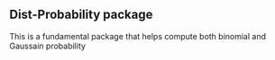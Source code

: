 ## Dist-Probability package

This is a fundamental package that helps compute both binomial and Gaussain probability 